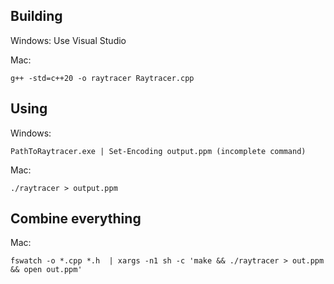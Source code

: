 ## Building

Windows: Use Visual Studio

Mac:

```
g++ -std=c++20 -o raytracer Raytracer.cpp
```

## Using

Windows:

```
PathToRaytracer.exe | Set-Encoding output.ppm (incomplete command)
```

Mac:

```
./raytracer > output.ppm
```

## Combine everything

Mac:

```
fswatch -o *.cpp *.h  | xargs -n1 sh -c 'make && ./raytracer > out.ppm && open out.ppm'
```
